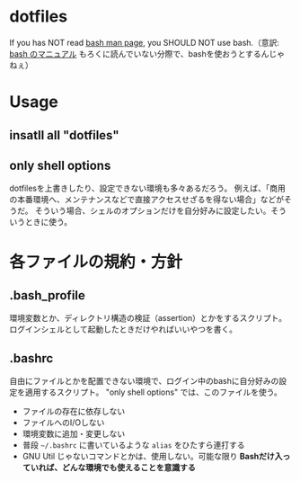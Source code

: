 # dotfiles

If you has NOT read [bash man page](https://www.gnu.org/software/bash/manual/bash.html), you SHOULD NOT use bash.（意訳: [bash のマニュアル](https://linuxjm.osdn.jp/html/GNU_bash/man1/bash.1.html) もろくに読んでいない分際で、bashを使おうとするんじゃねぇ）

# Usage

## insatll all "dotfiles"

## only shell options

dotfilesを上書きしたり、設定できない環境も多々あるだろう。
例えば、「商用の本番環境へ、メンテナンスなどで直接アクセスせざるを得ない場合」などがそうだ。
そういう場合、シェルのオプションだけを自分好みに設定したい。そういうときに使う。

# 各ファイルの規約・方針

## .bash_profile
環境変数とか、ディレクトリ構造の検証（assertion）とかをするスクリプト。
ログインシェルとして起動したときだけやればいいやつを書く。

## .bashrc
自由にファイルとかを配置できない環境で、ログイン中のbashに自分好みの設定を適用するスクリプト。
"only shell options" では、このファイルを使う。

* ファイルの存在に依存しない
* ファイルへのI/Oしない
* 環境変数に追加・変更しない
* 普段 `~/.bashrc` に書いているような `alias` をひたすら連打する
* GNU Util じゃないコマンドとかは、使用しない。可能な限り **Bashだけ入っていれば、どんな環境でも使えることを意識する**